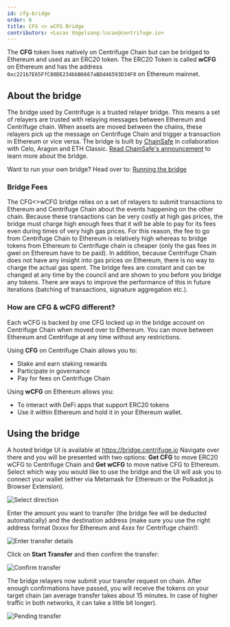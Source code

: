 ```yaml
---
id: cfg-bridge
order: 6
title: CFG <> wCFG Bridge
contributors: <Lucas Vogelsang:lucas@centrifuge.io>
---
```


The **CFG** token lives natively on Centrifuge Chain but can be bridged to Ethereum and used as an ERC20 token. The ERC20 Token is called **wCFG** on Ethereum and has the address `0xc221b7E65FfC80DE234bbB6667aBDd46593D34F0` on Ethereum mainnet.

## About the bridge
The bridge used by Centrifuge is a trusted relayer bridge. This means a set of relayers are trusted with relaying messages between Ethereum and Centrifuge chain. When assets are moved between the chains, these relayers pick up the message on Centrifuge Chain and trigger a transaction in Ethereum or vice versa. The bridge is built by [ChainSafe](https://chainsafe.io) in collaboration with Celo, Aragon and ETH Classic. [Read ChainSafe's announcement](https://medium.com/chainsafe-systems/chainsafe-building-chainbridge-49d51ff2e0a2) to learn more about the bridge.

Want to run your own bridge? Head over to: [Running the bridge](/build/bridge/)

### Bridge Fees
The CFG<>wCFG bridge relies on a set of relayers to submit transactions to Ethereum and Centrifuge Chain about the events happening on the other chain. Because these transactions can be very costly at high gas prices, the bridge must charge high enough fees that it will be able to pay for its fees even during times of very high gas prices. For this reason, the fee to go from Centrifuge Chain to Ethereum is relatively high whereas to bridge tokens from Ethereum to Centrifuge chain is cheaper (only the gas fees in gwei on Ethereum have to be paid). In addition,  because Centrifuge Chain does not have any insight into gas prices on Ethereum, there is no way to charge the actual gas spent. The bridge fees are constant and can be changed at any time by the council and are shown to you before you bridge any tokens. There are ways to improve the performance of this in future iterations (batching of transactions, signature aggregation etc.).

### How are CFG & wCFG different?
Each wCFG is backed by one CFG locked up in the bridge account on Centrifuge Chain when moved over to Ethereum. You can move between Ethereum and Centrifuge at any time without any restrictions.

Using **CFG** on Centrifuge Chain allows you to:
* Stake and earn staking rewards
* Participate in governance
* Pay for fees on Centrifuge Chain

Using **wCFG** on Ethereum allows you:
* To interact with DeFi apps that support ERC20 tokens
* Use it within Ethereum and hold it in your Ethereum wallet.

## Using the bridge
A hosted bridge UI is available at https://bridge.centrifuge.io Navigate over there and you will be presented with two options: **Get CFG** to move ERC20 wCFG to Centrifuge Chain and **Get wCFG** to move native CFG to Ethereum. Select which way you would like to use the bridge and the UI will ask you to connect your wallet (either via Metamask for Ethereum or the Polkadot.js Browser Extension).

![Select direction](./images/bridge_select_direction.png)

Enter the amount you want to transfer (the bridge fee will be deducted automatically) and the destination address (make sure you use the right address format 0xxxx for Ethereum and 4xxx for Centrifuge chain!):

![Enter transfer details](./images/bridge_start_transfer.png)

Click on **Start Transfer** and then confirm the transfer:

![Confirm transfer](./images/bridge_confirm_transfer.png)

The bridge relayers now submit your transfer request on chain. After enough confirmations have passed, you will receive the tokens on your target chain (an average transfer takes about 15 minutes. In case of higher traffic in both networks, it can take a little bit longer).

![Pending transfer](./images/bridge_in_transit.png)
